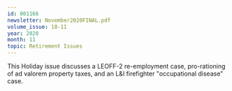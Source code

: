 ```yaml
---
id: 001166
newsletter: November2020FINAL.pdf
volume_issue: 18-11
year: 2020
month: 11
topic: Retirement Issues
---
```


This Holiday issue discusses a LEOFF-2 re-employment case, pro-rationing of ad valorem property taxes, and an L&I firefighter "occupational disease" case.